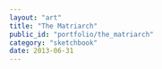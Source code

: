 ```yaml
---
layout: "art"
title: "The Matriarch"
public_id: "portfolio/the_matriarch"
category: "sketchbook"
date: 2013-06-31
---
```


